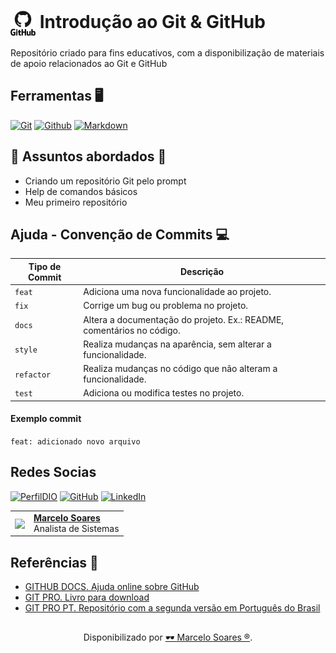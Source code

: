 <h1>
    <a href="https://github.com/">
     <img align="center" width="40px" src="logo.svg"></a>
    <span>Introdução ao Git & GitHub</span>
</h1>

Repositório criado para fins educativos, com a disponibilização de materiais de apoio relacionados ao Git e GitHub
<br>

## Ferramentas 🖥️
[![Git](https://img.shields.io/badge/Git-000?style=for-the-badge&logo=git&logoColor=E94D5F)](https://git-scm.com/doc) 
[![Github](https://img.shields.io/badge/Github-000?style=for-the-badge&logo=github&logoColor=30A3DC)](https://docs.github.com/)
[![Markdown](https://img.shields.io/badge/Markdown-000?style=for-the-badge&logo=markdown)](https://markdown.net.br/)

## 📖 Assuntos abordados 📖
<ul>
	<li>Criando um repositório Git pelo prompt</li>
	<li>Help de comandos básicos</li>
	<li>Meu primeiro repositório</li>
</ul>


## Ajuda - Convenção de Commits 💻

| Tipo de Commit | Descrição                                                                                                 |
| -------------- | --------------------------------------------------------------------------------------------------------- |
| `feat`         | Adiciona uma nova funcionalidade ao projeto.                                                              |
| `fix`          | Corrige um bug ou problema no projeto.                                                                    |
| `docs`         | Altera a documentação do projeto. Ex.: README, comentários no código.                                     |
| `style`        | Realiza mudanças na aparência, sem alterar a funcionalidade.                                              |
| `refactor`     | Realiza mudanças no código que não alteram a funcionalidade.                                              |
| `test`         | Adiciona ou modifica testes no projeto.                                                                   |

#### Exemplo commit

`feat: adicionado novo arquivo`
<br>

## Redes Socias

[![PerfilDIO](https://img.shields.io/badge/DIO-0077B5?style=for-the-badge&logo=dio&logoColor=white)](https://web.dio.me/users/marcelo_soares92)
[![GitHub](https://img.shields.io/badge/GitHub-000?style=for-the-badge&logo=github&logoColor=30A3DC)](https://github.com/Mdsoare/)
[![LinkedIn](https://img.shields.io/badge/LinkedIn-0077B5?style=for-the-badge&logo=linkedin&logoColor=white)](https://www.linkedin.com/in/marcelodsoares/) 
<table>
  <tr>
    <td>
      <img width="80px" align="center" src="https://avatars.githubusercontent.com/Mdsoare"/>
    </td>
    <td align="left">
      <a href="https://github.com/Mdsoare">
        <span><b>Marcelo Soares</b></span>
      </a>
      <br>
      <span>Analista de Sistemas</span>
    </td>
  </tr>
</table>

## Referências 🔎
- [GITHUB DOCS. Ajuda online sobre GitHub](https://docs.github.com/pt)
- [GIT PRO. Livro para download](https://git-scm.com/book/en/v2)
- [GIT PRO PT. Repositório com a segunda versão em Português do Brasil](https://github.com/progit/progit2-pt-br)

##
<div align="center">Disponibilizado por <a href="https://github.com/Mdsoare">🕶 Marcelo Soares ®</a>.</div>
